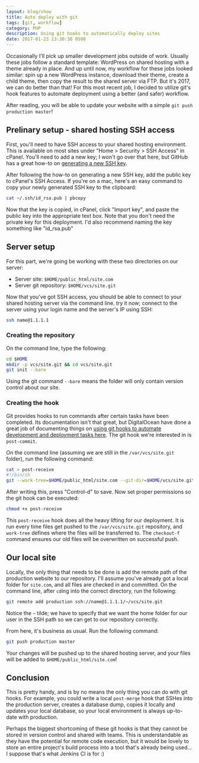 ```yaml
---
layout: blog/show
title: Auto deploy with git
tags: [git, workflow]
category: PHP
description: Using git hooks to automatically deploy sites
date: 2017-01-23 13:30:30 0500
---
```


Occasionally I'll pick up smaller development jobs outside of work. Usually
these jobs follow a standard template: WordPress on shared hosting with a theme
already in place. And up until now, my workflow for these jobs looked similar:
spin up a new WordPress instance, download their theme, create a child theme,
then copy the result to the shared server via FTP. But it's 2017, we can do
better than that! For this most recent job, I decided to utilize git's hook
features to automate deployment using a better (and safer) workflow.

After reading, you will be able to update your website with a simple `git push
production master`!

## Prelinary setup - shared hosting SSH access

First, you'll need to have SSH access to your shared hosting environment. This
is available on most sites under "Home > Security > SSH Access" in cPanel.
You'll need to add a new key; I won't go over that here, but GitHub has a great
how-to on [generating a new SSH key][genssh].

[genssh]: https://help.github.com/articles/generating-a-new-ssh-key-and-adding-it-to-the-ssh-agent/

After following the how-to on generating a new SSH key, add the public key to
cPanel's SSH Access. If you're on a mac, here's an easy command to copy your
newly generated SSH key to the clipboard:

```bash
cat ~/.ssh/id_rsa.pub | pbcopy
```

Now that the key is copied, in cPanel, click "Import key", and paste the public
key into the appropriate text box. Note that you don't need the private key for
this deployment. I'd also recommend naming the key something like "id\_rsa.pub"

## Server setup

For this part, we're going be working with these two directories on our server:

- Server site: `$HOME/public_html/site.com`
- Server git repository: `$HOME/vcs/site.git`

Now that you've got SSH access, you should be able to connect to your shared
hosting server via the command line. try it now; connect to the server using
your login name and the server's IP using SSH:

```bash
ssh name@1.1.1.1
```

### Creating the repository

On the command line, type the following:

```bash
cd $HOME
mkdir -p vcs/site.git && cd vcs/site.git
git init --bare
```

Using the git command `--bare` means the folder will only contain version
control about our site.

### Creating the hook

Git provides hooks to run commands after certain tasks have been completed. Its
documentation isn't that great, but DigitalOcean have done a great job of
documenting things on [using git hooks to automate development and deployment
tasks here][do-git]. The git hook we're interested in is `post-commit`.

[do-git]: https://www.digitalocean.com/community/tutorials/how-to-use-git-hooks-to-automate-development-and-deployment-tasks

On the command line (assuming we are still in the `/var/vcs/site.git` folder),
run the following command:

```bash
cat > post-receive
#!/bin/sh
git --work-tree=$HOME/public_html/site.com --git-dir=$HOME/vcs/site.git checkout -f
```

After writing this, press "Control-d" to save. Now set proper permissions so the
git hook can be executed:

```bash
chmod +x post-receive
```

This `post-receive` hook does all the heavy lifting for our deployment. It is
run every time files get pushed to the `/var/vcs/site.git` repository, and
`work-tree` defines where the files will be transferred to. The `checkout-f`
command ensures our old files will be overwritten on successful push.

## Our local site

Locally, the only thing that needs to be done is add the remote path of the
production website to our repository. I'll assume you've already got a local
folder for `site.com`, and all files are checked in and committed. On the
command line, after `cd`ing into the correct directory, run the following:

```bash
git remote add production ssh://name@1.1.1.1/~/vcs/site.git
```

Notice the `~` tilde; we have to specify that we want the home folder for our
user in the SSH path so we can get to our repository correctly.

From here, it's business as usual. Run the following command:

```bash
git push production master
```

Your changes will be pushed up to the shared hosting server, and your files will
be added to `$HOME/public_html/site.com`!

## Conclusion

This is pretty handy, and is by no means the only thing you can do with git
hooks. For example, you could write a local `post-merge` hook that SSHes into
the production server, creates a database dump, copies it locally and updates
your local database, so your local environment is always up-to-date with
production.

Perhaps the biggest shortcoming of these git hooks is that they cannot be stored
in version control and shared with teams. This is understandable as they have
the potential for remote code execution, but it would be lovely to store an
entire project's build process into a tool that's already being used... I
suppose that's what Jenkins CI is for :)
